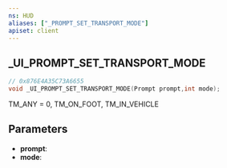 ```yaml
---
ns: HUD
aliases: ["_PROMPT_SET_TRANSPORT_MODE"]
apiset: client
---
```

## _UI_PROMPT_SET_TRANSPORT_MODE

```c
// 0x876E4A35C73A6655
void _UI_PROMPT_SET_TRANSPORT_MODE(Prompt prompt,int mode);
```

TM_ANY = 0,
TM_ON_FOOT,
TM_IN_VEHICLE

## Parameters
* **prompt**:
* **mode**:



